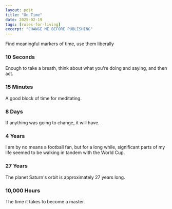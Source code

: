 ```yaml
---
layout: post
title: "On Time"
date: 2025-02-19
tags: [rules-for-living]
excerpt: "CHANGE ME BEFORE PUBLISHING"
---
```


Find meaningful markers of time, use them liberally

### 10 Seconds
Enough to take a breath, think about what you're doing and saying, and then act.

### 15 Minutes
A good block of time for meditating.

### 8 Days
If anything was going to change, it will have. 

### 4 Years
I am by no means a football fan, but for a long while, significant parts of my life seemed to be walking in tandem with the World Cup.

### 27 Years
The planet Saturn's orbit is approximately 27 years long. 

### 10,000 Hours
The time it takes to become a master. 
